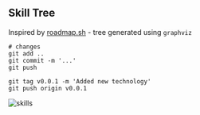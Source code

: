 ## Skill Tree

Inspired by [roadmap.sh](https://github.com/kamranahmedse/developer-roadmap#introduction) - tree generated using `graphviz`

```shell
# changes
git add ..
git commit -m '...'
git push

git tag v0.0.1 -m 'Added new technology'
git push origin v0.0.1
```

![skills](https://github.com/alistaircol/skill-tree/releases/latest/download/skills.png)
